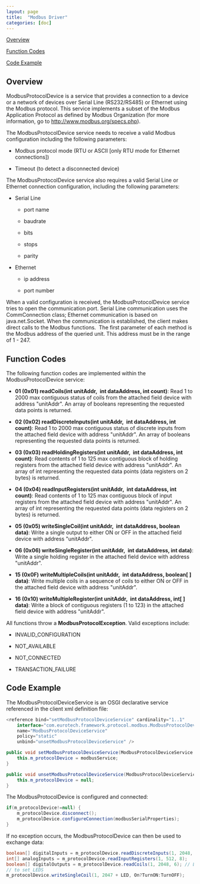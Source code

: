 ```yaml
---
layout: page
title:  "Modbus Driver"
categories: [doc]
---
```


[Overview](#overview)

[Function Codes](#function-codes)

[Code Example](#code-example)

## Overview

ModbusProtocolDevice is a service that provides a connection to a device
or a network of devices over Serial Line (RS232/RS485) or Ethernet using
the Modbus protocol. This service implements a subset of the Modbus
Application Protocol as defined by Modbus Organization (for more
information, go to <http://www.modbus.org/specs.php>).

The ModbusProtocolDevice service needs to receive a valid Modbus
configuration including the following parameters:

*  Modbus protocol mode (RTU or ASCII [only RTU mode for Ethernet
    connections])

*  Timeout (to detect a disconnected device)

The ModbusProtocolDevice service also requires a valid Serial Line or
Ethernet connection configuration, including the following parameters:

*  Serial Line

    *  port name

    *  baudrate

    *  bits

    *  stops

    *  parity

*  Ethernet

    *  ip address

    *  port number

When a valid configuration is received, the ModbusProtocolDevice service
tries to open the communication port. Serial Line communication uses the
CommConnection class; Ethernet communication is based on
java.net.Socket. When the communication is established, the client makes
direct calls to the Modbus functions.  The first parameter of each
method is the Modbus address of the queried unit. This address must be
in the range of 1 - 247.

## Function Codes

The following function codes are implemented within the
ModbusProtocolDevice service:

*  **01 (0x01) readCoils(int unitAddr,  int dataAddress, int count)**:
    Read 1 to 2000 max contiguous status of coils from the attached
    field device with address "unitAddr". An array of booleans
    representing the requested data points is returned.

*  **02 (0x02) readDiscreteInputs(int unitAddr,  int dataAddress, int
    count)**: Read 1 to 2000 max contiguous status of discrete inputs
    from the attached field device with address "unitAddr". An array of
    booleans representing the requested data points is returned.

*  **03 (0x03) readHoldingRegisters(int unitAddr,  int dataAddress, int
    count)**: Read contents of 1 to 125 max contiguous block of holding
    registers from the attached field device with address "unitAddr". An
    array of int representing the requested data points (data registers
    on 2 bytes) is returned.

*  **04 (0x04) readInputRegisters(int unitAddr,  int dataAddress, int
    count)**: Read contents of 1 to 125 max contiguous block of input
    registers from the attached field device with address "unitAddr". An
    array of int representing the requested data points (data registers
    on 2 bytes) is returned.

*  **05 (0x05) writeSingleCoil(int unitAddr,  int dataAddress, boolean
    data)**: Write a single output to either ON or OFF in the attached
    field device with address "unitAddr".

*  **06 (0x06) writeSingleRegister(int unitAddr,  int dataAddress, int
    data)**: Write a single holding register in the attached field
    device with address "unitAddr".

*  **15 (0x0F) writeMultipleCoils(int unitAddr,  int dataAddress,
    boolean[ ] data)**: Write multiple coils in a sequence of coils to
    either ON or OFF in the attached field device with address
    "unitAddr".

*  **16 (0x10) writeMultipleRegister(int unitAddr,  int dataAddress,
    int[ ] data)**: Write a block of contiguous registers (1 to 123) in
    the attached field device with address "unitAddr".

All functions throw a **ModbusProtocolException**. Valid exceptions
include:

*  INVALID_CONFIGURATION

*  NOT_AVAILABLE

*  NOT_CONNECTED

*  TRANSACTION_FAILURE

## Code Example

The ModbusProtocolDeviceService is an OSGI declarative service
referenced in the client xml definition file:

```java
<reference bind="setModbusProtocolDeviceService" cardinality="1..1"
	interface="com.eurotech.framework.protocol.modbus.ModbusProtocolDeviceService"
	name="ModbusProtocolDeviceService"
	policy="static"
	unbind="unsetModbusProtocolDeviceService" />

public void setModbusProtocolDeviceService(ModbusProtocolDeviceService modbusService) {
	this.m_protocolDevice = modbusService;
}

public void unsetModbusProtocolDeviceService(ModbusProtocolDeviceService modbusService) {
	this.m_protocolDevice = null;
}
```

The ModbusProtocolDevice is configured and connected:

```java
if(m_protocolDevice!=null) {
	m_protocolDevice.disconnect();
	m_protocolDevice.configureConnection(modbusSerialProperties);
}
```

If no exception occurs, the ModbusProtocolDevice can then be used to exchange data:

```java
boolean[] digitalInputs = m_protocolDevice.readDiscreteInputs(1, 2048, 8);
int[] analogInputs = m_protocolDevice.readInputRegisters(1, 512, 8);
boolean[] digitalOutputs = m_protocolDevice.readCoils(1, 2048, 6); // LEDS
// to set LEDS
m_protocolDevice.writeSingleCoil(1, 2047 + LED, On?TurnON:TurnOFF);
```

